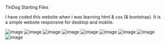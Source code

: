 TinDog Starting Files

I have coded this website when i was learning html & css (& bootstrap). It is a simple website responsive for desktop and mobile.


![image](https://user-images.githubusercontent.com/122109496/220985010-909e07a0-5e55-472e-9277-1ba873a470ca.png)
![image](https://user-images.githubusercontent.com/122109496/220985043-dd8f1113-24b9-4b6d-9b74-5ec0ba209ba8.png)
![image](https://user-images.githubusercontent.com/122109496/220985183-8c698b13-60d1-44fa-a8fb-f8db014bd308.png)
![image](https://user-images.githubusercontent.com/122109496/220985243-875957f9-f3f0-41e4-b35d-2fd6364926e9.png)
![image](https://user-images.githubusercontent.com/122109496/220985301-e4376d9d-2051-459e-ae49-96255f0c2cf1.png)
![image](https://user-images.githubusercontent.com/122109496/220985353-d3d82345-a7c3-4682-8116-503b7a8977dc.png)
![image](https://user-images.githubusercontent.com/122109496/220985565-d1f329e2-f47c-4a3d-8ce4-d3c89b718223.png)
![image](https://user-images.githubusercontent.com/122109496/220985639-f26b82b4-7ad9-4ddb-ae13-88cf6a00e606.png)
![image](https://user-images.githubusercontent.com/122109496/220985679-ae95d856-844a-45dc-888b-69708a2d6ab5.png)
